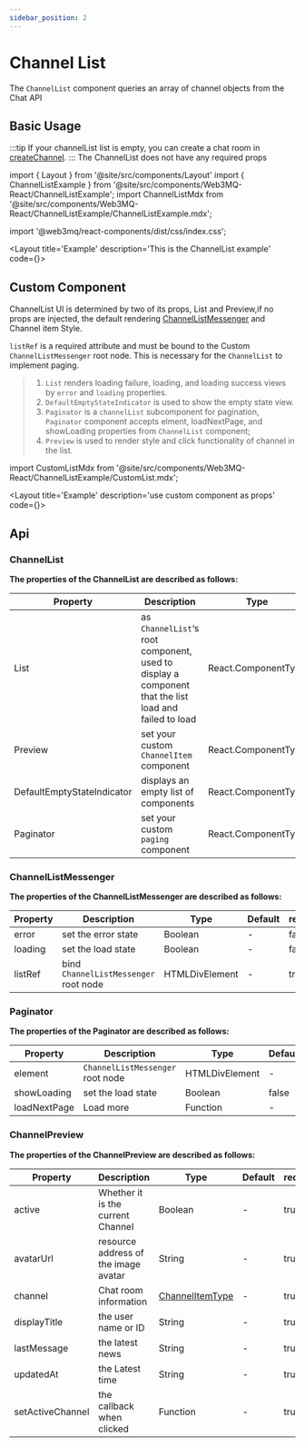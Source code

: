 ```yaml
---
sidebar_position: 2
---
```

# Channel List

The `ChannelList` component queries an array of channel objects from the Chat API

## Basic Usage
:::tip
If your channelList list is empty, you can create a chat room in [createChannel](/docs/Ethos-UI-Components/Web3MQ-React/chatComponent/CreateChannel).
:::
The ChannelList does not have any required props

import { Layout } from '@site/src/components/Layout'
import { ChannelListExample } from '@site/src/components/Web3MQ-React/ChannelListExample';
import ChannelListMdx from '@site/src/components/Web3MQ-React/ChannelListExample/ChannelListExample.mdx';

import '@web3mq/react-components/dist/css/index.css';

<Layout
title='Example'
description='This is the ChannelList example'
code={<ChannelListMdx />}>
<ChannelListExample />
</Layout>

## Custom Component
ChannelList UI is determined by two of its props, List and Preview,if no props are injected, the default rendering [ChannelListMessenger](/docs/Ethos-UI-Components/Web3MQ-React/utilityComponent/ChannelListMessenger) and Channel item Style.

`listRef` is a required attribute and must be bound to the Custom `ChannelListMessenger` root node. This is necessary for the `ChannelList` to implement paging.

> 1. `List` renders loading failure, loading, and loading success views by `error` and `loading` properties.
> 2. `DefaultEmptyStateIndicator` is used to show the empty state view.
> 3. `Paginator` is a `channelList` subcomponent for pagination, `Paginator` component accepts elment, loadNextPage, and showLoading properties from `ChannelList` component;
> 4. `Preview` is used to render style and click functionality of channel in the list.

import CustomListMdx from '@site/src/components/Web3MQ-React/ChannelListExample/CustomList.mdx';

<Layout
title='Example'
description='use custom component as props'
code={<CustomListMdx />}>
<ChannelListExample type='custom' />
</Layout>

## Api
### ChannelList
**The properties of the ChannelList are described as follows:**

| Property                   | Description                               | Type                      | Default | required |
| -------------------------- | ----------------------------------------- | ------------------------- | ------- | -------- |
| List                       | as `ChannelList`‘s root component, used to display a component that the list load and failed to load | React.ComponentType |[ChannelListMessenger](/docs/Ethos-UI-Components/Web3MQ-React/utilityComponent/ChannelListMessenger)|   false   |
| Preview                    | set your custom `ChannelItem` component   | React.ComponentType       |`ChannelPreview`|   false  |
| DefaultEmptyStateIndicator | displays an empty list of components      | React.ComponentType       |`EmptyStateIndicator`|   false  |
| Paginator                  | set your custom `paging` component        | React.ComponentType       |`Paginator`|   false  |

### ChannelListMessenger
**The properties of the ChannelListMessenger are described as follows:**

| Property | Description            | Type           | Default | required |
| -------- | ---------------------- | -------------- | ------- | -------- |
| error    | set the error state    | Boolean        |   -     |  false   |
| loading  | set the load state     | Boolean        |   -     |  false   |
| listRef  | bind `ChannelListMessenger` root node  | HTMLDivElement |   -     |  true    |

### Paginator
**The properties of the Paginator are described as follows:**

| Property     | Description           | Type           | Default | required |
| ------------ | --------------------- | -------------- | ------- | -------- |
| element      | `ChannelListMessenger` root node      | HTMLDivElement |   -     |  false   |
| showLoading  | set the load state    | Boolean        | false   |  false   |
| loadNextPage | Load more             | Function       |   -     |  true    |

### ChannelPreview
**The properties of the ChannelPreview are described as follows:**

| Property         | Description                          | Type     | Default | required |
| ---------------- | ------------------------------------ | -------- | ------- | -------- |
| active           | Whether it is the current Channel    | Boolean  |   -     |   true   |
| avatarUrl        | resource address of the image avatar | String   |   -     |   true   |
| channel          | Chat room information                | [ChannelItemType](/docs/Ethos-SDK/JS-SDK/types/#channelitemtype) |   -     |   true   |
| displayTitle     | the user name or ID                  | String   |   -     |   true   |
| lastMessage      | the latest news                      | String   |   -     |   true   |
| updatedAt        | the Latest time                      | String   |   -     |   true   |
| setActiveChannel | the callback when clicked            | Function |   -     |   true   |